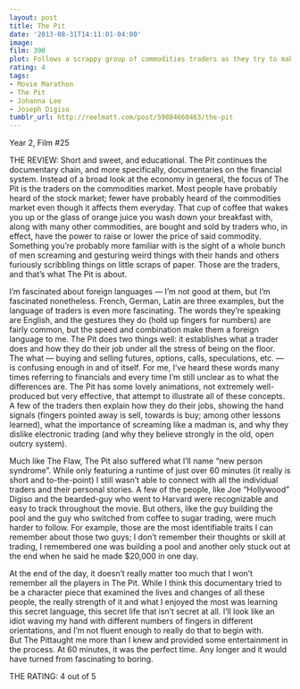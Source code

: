 ```yaml
---
layout: post
title: The Pit
date: '2013-08-31T14:11:01-04:00'
image: 
film: 390
plot: Follows a scrappy group of commodities traders as they try to make a living trading coffee on the New York Board of Trade before electronic trading threatens to make their way of life obsolete.
rating: 4
tags:
- Movie Marathon
- The Pit
- Johanna Lee
- Joseph Digiso
tumblr_url: http://reelmatt.com/post/59884660463/the-pit
---
```


Year 2, Film #25

THE REVIEW: Short and sweet, and educational. The Pit continues the documentary chain, and more specifically, documentaries on the financial system. Instead of a broad look at the economy in general, the focus of The Pit is the traders on the commodities market. Most people have probably heard of the stock market; fewer have probably heard of the commodities market even though it affects them everyday. That cup of coffee that wakes you up or the glass of orange juice you wash down your breakfast with, along with many other commodities, are bought and sold by traders who, in effect, have the power to raise or lower the price of said commodity. Something you’re probably more familiar with is the sight of a whole bunch of men screaming and gesturing weird things with their hands and others furiously scribbling things on little scraps of paper. Those are the traders, and that’s what The Pit is about.

I’m fascinated about foreign languages — I’m not good at them, but I’m fascinated nonetheless. French, German, Latin are three examples, but the language of traders is even more fascinating. The words they’re speaking are English, and the gestures they do (hold up fingers for numbers) are fairly common, but the speed and combination make them a foreign language to me. The Pit does two things well: it establishes what a trader does and how they do their job under all the stress of being on the floor. The what — buying and selling futures, options, calls, speculations, etc. — is confusing enough in and of itself. For me, I’ve heard these words many times referring to financials and every time I’m still unclear as to what the differences are. The Pit has some lovely animations, not extremely well-produced but very effective, that attempt to illustrate all of these concepts. A few of the traders then explain how they do their jobs, showing the hand signals (fingers pointed away is sell, towards is buy; among other lessons learned), what the importance of screaming like a madman is, and why they dislike electronic trading (and why they believe strongly in the old, open outcry system).

Much like The Flaw, The Pit also suffered what I’ll name “new person syndrome”. While only featuring a runtime of just over 60 minutes (it really is short and to-the-point) I still wasn’t able to connect with all the individual traders and their personal stories. A few of the people, like Joe “Hollywood” Digiso and the bearded-guy who went to Harvard were recognizable and easy to track throughout the movie. But others, like the guy building the pool and the guy who switched from coffee to sugar trading, were much harder to follow. For example, those are the most identifiable traits I can remember about those two guys; I don’t remember their thoughts or skill at trading, I remembered one was building a pool and another only stuck out at the end when he said he made $20,000 in one day.

At the end of the day, it doesn’t really matter too much that I won’t remember all the players in The Pit. While I think this documentary tried to be a character piece that examined the lives and changes of all these people, the really strength of it and what I enjoyed the most was learning this secret language, this secret life that isn’t secret at all. I’ll look like an idiot waving my hand with different numbers of fingers in different orientations, and I’m not fluent enough to really do that to begin with. But The Pittaught me more than I knew and provided some entertainment in the process. At 60 minutes, it was the perfect time. Any longer and it would have turned from fascinating to boring.

THE RATING: 4 out of 5 
